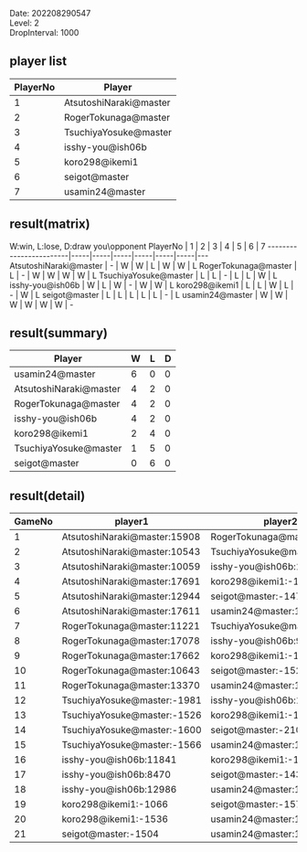 Date: 202208290547  
Level: 2  
DropInterval: 1000  
## player list
PlayerNo  |  Player
----------|------------------------
1         |  AtsutoshiNaraki@master
2         |  RogerTokunaga@master
3         |  TsuchiyaYosuke@master
4         |  isshy-you@ish06b
5         |  koro298@ikemi1
6         |  seigot@master
7         |  usamin24@master
## result(matrix)
W:win, L:lose, D:draw
you\opponent PlayerNo   |  1  |  2  |  3  |  4  |  5  |  6  |  7
------------------------|-----|-----|-----|-----|-----|-----|---
AtsutoshiNaraki@master  |  -  |  W  |  W  |  L  |  W  |  W  |  L
RogerTokunaga@master    |  L  |  -  |  W  |  W  |  W  |  W  |  L
TsuchiyaYosuke@master   |  L  |  L  |  -  |  L  |  L  |  W  |  L
isshy-you@ish06b        |  W  |  L  |  W  |  -  |  W  |  W  |  L
koro298@ikemi1          |  L  |  L  |  W  |  L  |  -  |  W  |  L
seigot@master           |  L  |  L  |  L  |  L  |  L  |  -  |  L
usamin24@master         |  W  |  W  |  W  |  W  |  W  |  W  |  -
## result(summary)
Player                  |  W  |  L  |  D
------------------------|-----|-----|---
usamin24@master         |  6  |  0  |  0
AtsutoshiNaraki@master  |  4  |  2  |  0
RogerTokunaga@master    |  4  |  2  |  0
isshy-you@ish06b        |  4  |  2  |  0
koro298@ikemi1          |  2  |  4  |  0
TsuchiyaYosuke@master   |  1  |  5  |  0
seigot@master           |  0  |  6  |  0
## result(detail)
GameNo  |  player1                       |  player2
--------|--------------------------------|-----------------------------
1       |  AtsutoshiNaraki@master:15908  |  RogerTokunaga@master:10863
2       |  AtsutoshiNaraki@master:10543  |  TsuchiyaYosuke@master:-1383
3       |  AtsutoshiNaraki@master:10059  |  isshy-you@ish06b:13454
4       |  AtsutoshiNaraki@master:17691  |  koro298@ikemi1:-1620
5       |  AtsutoshiNaraki@master:12944  |  seigot@master:-1478
6       |  AtsutoshiNaraki@master:17611  |  usamin24@master:18255
7       |  RogerTokunaga@master:11221    |  TsuchiyaYosuke@master:-1590
8       |  RogerTokunaga@master:17078    |  isshy-you@ish06b:9451
9       |  RogerTokunaga@master:17662    |  koro298@ikemi1:-1511
10      |  RogerTokunaga@master:10643    |  seigot@master:-1525
11      |  RogerTokunaga@master:13370    |  usamin24@master:18002
12      |  TsuchiyaYosuke@master:-1981   |  isshy-you@ish06b:12540
13      |  TsuchiyaYosuke@master:-1526   |  koro298@ikemi1:-1512
14      |  TsuchiyaYosuke@master:-1600   |  seigot@master:-2100
15      |  TsuchiyaYosuke@master:-1566   |  usamin24@master:12219
16      |  isshy-you@ish06b:11841        |  koro298@ikemi1:-1549
17      |  isshy-you@ish06b:8470         |  seigot@master:-1438
18      |  isshy-you@ish06b:12986        |  usamin24@master:18093
19      |  koro298@ikemi1:-1066          |  seigot@master:-1577
20      |  koro298@ikemi1:-1536          |  usamin24@master:14954
21      |  seigot@master:-1504           |  usamin24@master:12954
